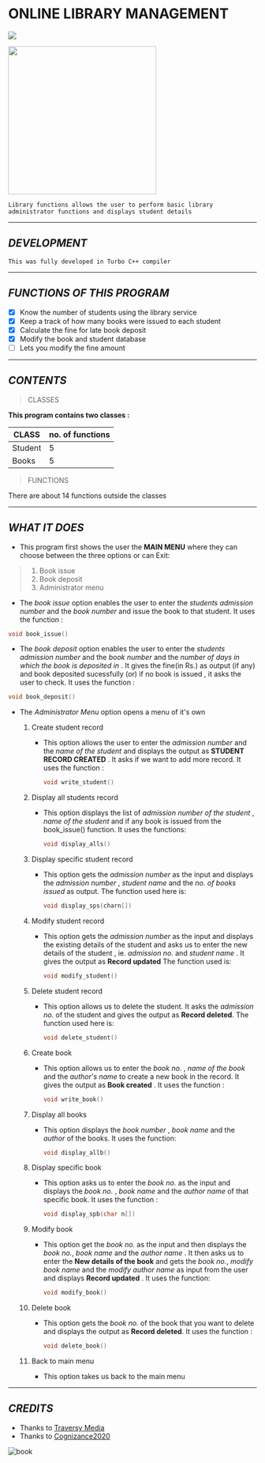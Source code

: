 # ONLINE LIBRARY MANAGEMENT
![](https://img.shields.io/badge/Project-Cognizance2020-blue)

[<img src="https://i.pinimg.com/564x/12/20/f2/1220f21a4b56b025db41b44195d73287.jpg" width="300"/>](https://i.pinimg.com/564x/12/20/f2/1220f21a4b56b025db41b44195d73287.jpg)

`Library functions allows the user to perform basic library administrator functions and displays student details`

---

## *DEVELOPMENT*
`This was fully developed in Turbo C++ compiler`

---

## *FUNCTIONS OF THIS PROGRAM*
- [x] Know the number of students using the library service
- [x] Keep a track of how many books were issued to each student
- [x] Calculate the fine for late book deposit
- [x] Modify the book and student database
- [ ] Lets you modify the fine amount

---

## *CONTENTS*
>CLASSES

__This program contains two classes :__

| CLASS      | no. of functions |
| ---------- | ---------------- |
| Student    |    5             |
| Books      |    5             |


>FUNCTIONS

 There are about 14 functions outside the classes

---

## *WHAT IT DOES*
* This program first shows the user the **MAIN MENU** where they can choose between the three options or can Exit:
>    1. Book issue
>    1. Book deposit
>    1. Administrator menu
* The _book issue_ option enables the user to enter the _students admission number_ and the _book number_ and issue the book to that student. It uses the function :
```C++
void book_issue()
```
* The _book deposit_ option enables the user to enter the _students admission number_ and the _book number_ and the _number of days in which the book is deposited in_ . It gives the fine(in Rs.) as output (if any) and book deposited sucessfully (or) if no book is issued , it asks the user to check. It uses the function :
```C++
void book_deposit()
```
* The _Administrator Menu_ option opens a menu of it's own
    1. Create student record
          * This option allows the user to enter the *admission number* and the *name of the student* and displays the output as **STUDENT RECORD CREATED** . It asks if we want to add more record. It uses the function :
            ```C++
            void write_student()
            ```
     1. Display all students record
           * This option displays the list of  _admission number of the student_ , _name of the student_ and if any book is issued from the book_issue() function. It uses the functions:
             ```C++
             void display_alls()
             ```
     1. Display specific student record
          * This option gets the _admission number_ as the input and displays the _admission number_ , _student name_ and the _no. of books issued_ as output. The function used here is:
            ```c++
            void display_sps(charn[])
            ```
     1. Modify student record
           * This option gets the _admission number_ as the input and displays the existing details of the student and asks us to enter the new details of the student , ie. _admission no._ and _student name_ . It gives the output as **Record updated** The function used is:
             ```C++
             void modify_student()
             ```
     1. Delete student record
           * This option allows us to delete the student. It asks the _admission no._ of the student and gives the output as **Record deleted**. The function used here is:
             ```C++
             void delete_student()
             ```

     1. Create book
           * This option allows us to enter the _book no._ , _name of the book_ and the _author's name_ to create a new book in the record. It gives the output as **Book created** . It uses the function :
             ```C++
             void write_book()
             ```
     1. Display all books
           * This option displays the _book number_ , _book name_ and the _author_ of the books. It uses the function:
             ```C++
             void display_allb()
             ```
     1. Display specific book
           * This option asks us to enter the _book no._ as the input and displays the _book no._ , _book name_ and the _author name_ of that specific book. It uses the function :
             ```C++
             void display_spb(char n[])
             ```
     1. Modify book
           * This option get the _book no._ as the input and then displays the _book no._, _book name_ and the _author name_ . It then asks us to enter the **New details of the book** and gets the _book no._, _modify book name_ and the _modify author name_ as input from the user and displays __Record updated__ . It uses the function:
             ```C++
             void modify_book()
             ```
     1. Delete book
           * This option gets the _book no._ of the book that you want to delete and displays the output as **Record deleted**. It uses the function :
             ```C++
             void delete_book()
             ```
     1. Back to main menu
           * This option takes us back to the main menu

---

## *CREDITS*
* Thanks to [Traversy Media](https://www.youtube.com/watch?v=HUBNt18RFbo&feature=youtu.be "Youtube!")
* Thanks to [Cognizance2020](https://cognizance2020.github.io/post/markdown/ "Cognizance2020")

![book](https://media.istockphoto.com/photos/education-concept-with-book-in-library-picture-id944631208?k=6&m=944631208&s=612x612&w=0&h=5Hx0ksAT5Majaz40Iov6oLO6GaDn2cxySnNTDTH3Qk8=)



